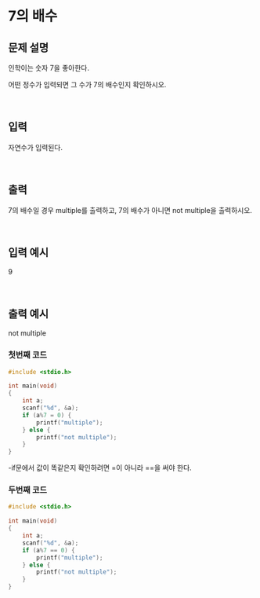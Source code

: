 # 7의 배수
## 문제 설명   

인학이는 숫자 7을 좋아한다.

어떤 정수가 입력되면 그 수가 7의 배수인지 확인하시오.

​
## 입력

자연수가 입력된다.

​
## 출력

7의 배수일 경우 multiple를 출력하고, 7의 배수가 아니면 not multiple을 출력하시오.

​
## 입력 예시   

9

​
## 출력 예시

not multiple

### 첫번째 코드
```c
#include <stdio.h>

int main(void)
{
    int a;
    scanf("%d", &a);
    if (a%7 = 0) {
        printf("multiple");
    } else {
        printf("not multiple");
    }
}
```
-if문에서 값이 똑같은지 확인하려면 =이 아니라 ==을 써야 한다.

### 두번째 코드
```c
#include <stdio.h>

int main(void)
{
    int a;
    scanf("%d", &a);
    if (a%7 == 0) {
        printf("multiple");
    } else {
        printf("not multiple");
    }
}
```
